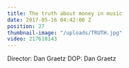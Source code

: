 ```yaml
---
title: The truth about money in music
date: 2017-05-16 04:42:00 Z
position: 27
thumbnail-image: "/uploads/TRUTH.jpg"
video: 217610143
---
```


Director: Dan Graetz
DOP: Dan Graetz